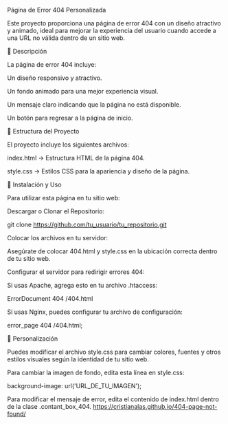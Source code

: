 Página de Error 404 Personalizada

Este proyecto proporciona una página de error 404 con un diseño atractivo y animado, ideal para mejorar la experiencia del usuario cuando accede a una URL no válida dentro de un sitio web.

📝 Descripción

La página de error 404 incluye:

Un diseño responsivo y atractivo.

Un fondo animado para una mejor experiencia visual.

Un mensaje claro indicando que la página no está disponible.

Un botón para regresar a la página de inicio.

📂 Estructura del Proyecto

El proyecto incluye los siguientes archivos:

index.html → Estructura HTML de la página 404.

style.css → Estilos CSS para la apariencia y diseño de la página.

🚀 Instalación y Uso

Para utilizar esta página en tu sitio web:

Descargar o Clonar el Repositorio:

git clone https://github.com/tu_usuario/tu_repositorio.git

Colocar los archivos en tu servidor:

Asegúrate de colocar 404.html y style.css en la ubicación correcta dentro de tu sitio web.

Configurar el servidor para redirigir errores 404:

Si usas Apache, agrega esto en tu archivo .htaccess:

ErrorDocument 404 /404.html

Si usas Nginx, puedes configurar tu archivo de configuración:

error_page 404 /404.html;

🎨 Personalización

Puedes modificar el archivo style.css para cambiar colores, fuentes y otros estilos visuales según la identidad de tu sitio web.

Para cambiar la imagen de fondo, edita esta línea en style.css:

background-image: url('URL_DE_TU_IMAGEN');

Para modificar el mensaje de error, edita el contenido de index.html dentro de la clase .contant_box_404.
https://cristianalas.github.io/404-page-not-found/
